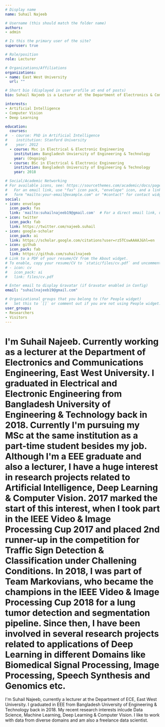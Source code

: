```yaml
---
# Display name
name: Suhail Najeeb 

# Username (this should match the folder name)
authors:
- admin

# Is this the primary user of the site?
superuser: true

# Role/position
role: Lecturer

# Organizations/Affiliations
organizations:
- name: East West University
  url: ""

# Short bio (displayed in user profile at end of posts)
bio: Suhail Najeeb is a Lecturer at the Department of Electronics & Communications Engineering, East West University. His research interests include Artificial Intelligence, Computer vision & Deep Learning.

interests:
- Artificial Intelligence
- Computer Vision
- Deep Learning

education:
  courses:
#  - course: PhD in Artificial Intelligence
#    institution: Stanford University
#    year: 2012
  - course: Msc in Electrical & Electronic Engineering
    institution: Bangladesh Unviersity of Engineering & Technology
    year: (Ongoing)
  - course: BSc in Electrical & Electronic Engineering
    institution: Bangladesh University of Engineering & Technology
    year: 2018

# Social/Academic Networking
# For available icons, see: https://sourcethemes.com/academic/docs/page-builder/#icons
#   For an email link, use "fas" icon pack, "envelope" icon, and a link in the
#   form "mailto:your-email@example.com" or "#contact" for contact widget.
social:
- icon: envelope
  icon_pack: fas
  link: 'mailto:suhailnajeeb19@gmail.com'  # For a direct email link, use "mailto:test@example.org".
- icon: twitter
  icon_pack: fab
  link: https://twitter.com/najeeb.suhail
- icon: google-scholar
  icon_pack: ai
  link: https://scholar.google.com/citations?user=rz5TCswAAAAJ&hl=en
- icon: github
  icon_pack: fab
  link: https://github.com/suhailnajeeb
# Link to a PDF of your resume/CV from the About widget.
# To enable, copy your resume/CV to `static/files/cv.pdf` and uncomment the lines below.
# - icon: cv
#   icon_pack: ai
#   link: files/cv.pdf

# Enter email to display Gravatar (if Gravatar enabled in Config)
email: "suhailnajeeb19@gmail.com"

# Organizational groups that you belong to (for People widget)
#   Set this to `[]` or comment out if you are not using People widget.
user_groups:
- Researchers
- Visitors
---
```


# I'm Suhail Najeeb. Currently working as a lecturer at the Department of Electronics and Communications Engineering, East West University. I graduated in Electrical and Electronic Engineering from Bangladesh University of Engineering & Technology back in 2018. Currently I'm pursuing my MSc at the same institution as a part-time student besides my job. Although I'm a EEE graduate and also a lecturer, I have a huge interest in research projects related to Artificial Intelligence, Deep Learning & Computer Vision. 2017 marked the start of this interest, when I took part in the IEEE Video & Image Processing Cup 2017 and placed 2nd runner-up in the competition for Traffic Sign Detection & Classification under Challening Conditions. In 2018, I was part of Team Markovians, who became the champions in the IEEE Video & Image Processing Cup 2018 for a lung tumor detection and segmentation pipeline. Since then, I have been involved in several research projects related to applications of Deep Learning in different Domains like Biomedical Signal Processing, Image Processing, Speech Synthesis and Genomics etc. 

I'm Suhail Najeeb, currently a lecturer at the Department of ECE, East West University. I graduated in EEE from Bangladesh University of Engineering & Technology back in 2018. My recent research interests inlcude Data Science, Machine Learning, Deep Learning & Computer Vision. I like to work with data from diverse domains and am also a freelance data scientist.